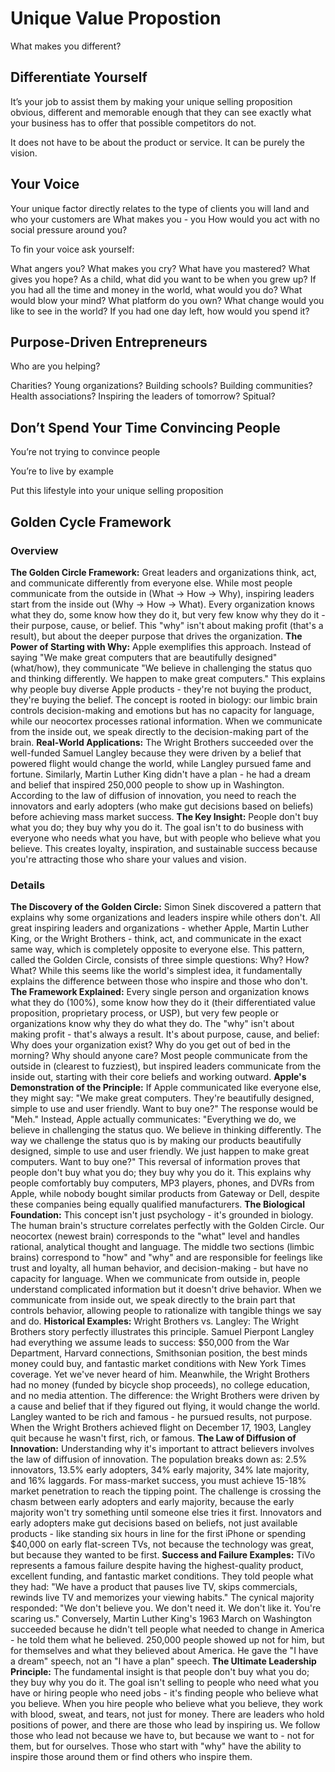 # Unique Value Propostion

What makes you different?

## Differentiate Yourself

It’s your job to assist them by making your unique selling proposition obvious, different and memorable enough that they can see exactly what your business has to offer that possible competitors do not.

It does not have to be about the product or service. It can be purely the vision.

## Your Voice

Your unique factor directly relates to the type of clients you will land and who your customers are
What makes you - you
How would you act with no social pressure around you?

To fin your voice ask yourself:

What angers you?
What makes you cry?
What have you mastered?
What gives you hope?
As a child, what did you want to be when you grew up?
If you had all the time and money in the world, what would you do?
What would blow your mind?
What platform do you own?
What change would you like to see in the world?
If you had one day left, how would you spend it?

## Purpose-Driven Entrepreneurs

Who are you helping?

Charities?
Young organizations?
Building schools?
Building communities?
Health associations?
Inspiring the leaders of tomorrow?
Spitual?

## Don’t Spend Your Time Convincing People

You’re not trying to convince people

You’re to live by example

Put this lifestyle into your unique selling proposition

## Golden Cycle Framework

### Overview

**The Golden Circle Framework:** Great leaders and organizations think, act, and communicate differently from everyone else. While most people communicate from the outside in (What → How → Why), inspiring leaders start from the inside out (Why → How → What). Every organization knows what they do, some know how they do it, but very few know why they do it - their purpose, cause, or belief. This "why" isn't about making profit (that's a result), but about the deeper purpose that drives the organization.
**The Power of Starting with Why:** Apple exemplifies this approach. Instead of saying "We make great computers that are beautifully designed" (what/how), they communicate "We believe in challenging the status quo and thinking differently. We happen to make great computers." This explains why people buy diverse Apple products - they're not buying the product, they're buying the belief. The concept is rooted in biology: our limbic brain controls decision-making and emotions but has no capacity for language, while our neocortex processes rational information. When we communicate from the inside out, we speak directly to the decision-making part of the brain.
**Real-World Applications:** The Wright Brothers succeeded over the well-funded Samuel Langley because they were driven by a belief that powered flight would change the world, while Langley pursued fame and fortune. Similarly, Martin Luther King didn't have a plan - he had a dream and belief that inspired 250,000 people to show up in Washington. According to the law of diffusion of innovation, you need to reach the innovators and early adopters (who make gut decisions based on beliefs) before achieving mass market success.
**The Key Insight:** People don't buy what you do; they buy why you do it. The goal isn't to do business with everyone who needs what you have, but with people who believe what you believe. This creates loyalty, inspiration, and sustainable success because you're attracting those who share your values and vision.

### Details

**The Discovery of the Golden Circle:** Simon Sinek discovered a pattern that explains why some organizations and leaders inspire while others don't. All great inspiring leaders and organizations - whether Apple, Martin Luther King, or the Wright Brothers - think, act, and communicate in the exact same way, which is completely opposite to everyone else. This pattern, called the Golden Circle, consists of three simple questions: Why? How? What? While this seems like the world's simplest idea, it fundamentally explains the difference between those who inspire and those who don't.
**The Framework Explained:** Every single person and organization knows what they do (100%), some know how they do it (their differentiated value proposition, proprietary process, or USP), but very few people or organizations know why they do what they do. The "why" isn't about making profit - that's always a result. It's about purpose, cause, and belief: Why does your organization exist? Why do you get out of bed in the morning? Why should anyone care? Most people communicate from the outside in (clearest to fuzziest), but inspired leaders communicate from the inside out, starting with their core beliefs and working outward.
**Apple's Demonstration of the Principle:** If Apple communicated like everyone else, they might say: "We make great computers. They're beautifully designed, simple to use and user friendly. Want to buy one?" The response would be "Meh." Instead, Apple actually communicates: "Everything we do, we believe in challenging the status quo. We believe in thinking differently. The way we challenge the status quo is by making our products beautifully designed, simple to use and user friendly. We just happen to make great computers. Want to buy one?" This reversal of information proves that people don't buy what you do; they buy why you do it. This explains why people comfortably buy computers, MP3 players, phones, and DVRs from Apple, while nobody bought similar products from Gateway or Dell, despite these companies being equally qualified manufacturers.
**The Biological Foundation:** This concept isn't just psychology - it's grounded in biology. The human brain's structure correlates perfectly with the Golden Circle. Our neocortex (newest brain) corresponds to the "what" level and handles rational, analytical thought and language. The middle two sections (limbic brains) correspond to "how" and "why" and are responsible for feelings like trust and loyalty, all human behavior, and decision-making - but have no capacity for language. When we communicate from outside in, people understand complicated information but it doesn't drive behavior. When we communicate from inside out, we speak directly to the brain part that controls behavior, allowing people to rationalize with tangible things we say and do.
**Historical Examples:** Wright Brothers vs. Langley: The Wright Brothers story perfectly illustrates this principle. Samuel Pierpont Langley had everything we assume leads to success: $50,000 from the War Department, Harvard connections, Smithsonian position, the best minds money could buy, and fantastic market conditions with New York Times coverage. Yet we've never heard of him. Meanwhile, the Wright Brothers had no money (funded by bicycle shop proceeds), no college education, and no media attention. The difference: the Wright Brothers were driven by a cause and belief that if they figured out flying, it would change the world. Langley wanted to be rich and famous - he pursued results, not purpose. When the Wright Brothers achieved flight on December 17, 1903, Langley quit because he wasn't first, rich, or famous.
**The Law of Diffusion of Innovation:** Understanding why it's important to attract believers involves the law of diffusion of innovation. The population breaks down as: 2.5% innovators, 13.5% early adopters, 34% early majority, 34% late majority, and 16% laggards. For mass-market success, you must achieve 15-18% market penetration to reach the tipping point. The challenge is crossing the chasm between early adopters and early majority, because the early majority won't try something until someone else tries it first. Innovators and early adopters make gut decisions based on beliefs, not just available products - like standing six hours in line for the first iPhone or spending $40,000 on early flat-screen TVs, not because the technology was great, but because they wanted to be first.
**Success and Failure Examples:** TiVo represents a famous failure despite having the highest-quality product, excellent funding, and fantastic market conditions. They told people what they had: "We have a product that pauses live TV, skips commercials, rewinds live TV and memorizes your viewing habits." The cynical majority responded: "We don't believe you. We don't need it. We don't like it. You're scaring us." Conversely, Martin Luther King's 1963 March on Washington succeeded because he didn't tell people what needed to change in America - he told them what he believed. 250,000 people showed up not for him, but for themselves and what they believed about America. He gave the "I have a dream" speech, not an "I have a plan" speech.
**The Ultimate Leadership Principle:** The fundamental insight is that people don't buy what you do; they buy why you do it. The goal isn't selling to people who need what you have or hiring people who need jobs - it's finding people who believe what you believe. When you hire people who believe what you believe, they work with blood, sweat, and tears, not just for money. There are leaders who hold positions of power, and there are those who lead by inspiring us. We follow those who lead not because we have to, but because we want to - not for them, but for ourselves. Those who start with "why" have the ability to inspire those around them or find others who inspire them.
